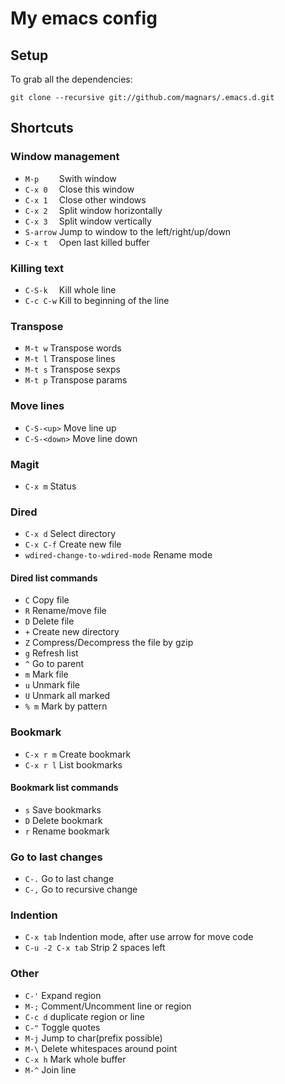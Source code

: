 # My emacs config

## Setup

To grab all the dependencies:

    git clone --recursive git://github.com/magnars/.emacs.d.git

## Shortcuts

### Window management

* `M-p    ` Swith window
* `C-x 0  ` Close this window
* `C-x 1  ` Close other windows
* `C-x 2  ` Split window horizontally
* `C-x 3  ` Split window vertically
* `S-arrow` Jump to window to the left/right/up/down
* `C-x t  ` Open last killed buffer

### Killing text

* `C-S-k  ` Kill whole line
* `C-c C-w` Kill to beginning of the line

### Transpose

* `M-t w` Transpose words
* `M-t l` Transpose lines
* `M-t s` Transpose sexps
* `M-t p` Transpose params

### Move lines

* `C-S-<up>` Move line up
* `C-S-<down>` Move line down

### Magit

* `C-x m` Status

### Dired

* `C-x d` Select directory
* `C-x C-f` Create new file
* `wdired-change-to-wdired-mode` Rename mode

#### Dired list commands

* `C` Copy file
* `R` Rename/move file
* `D` Delete file
* `+` Create new directory
* `Z` Compress/Decompress the file by gzip
* `g` Refresh list
* `^` Go to parent
* `m` Mark file
* `u` Unmark file
* `U` Unmark all marked
* `% m` Mark by pattern

### Bookmark

* `C-x r m` Create bookmark
* `C-x r l` List bookmarks

#### Bookmark list commands

* `s` Save bookmarks
* `D` Delete bookmark
* `r` Rename bookmark

### Go to last changes

* `C-.` Go to last change
* `C-,` Go to recursive change

### Indention

* `C-x tab` Indention mode, after use arrow for move code
* `C-u -2 C-x tab` Strip 2 spaces left

### Other

* `C-'` Expand region
* `M-;` Comment/Uncomment line or region
* `C-c d` duplicate region or line
* `C-"` Toggle quotes
* `M-j` Jump to char(prefix possible)
* `M-\` Delete whitespaces around point
* `C-x h` Mark whole buffer
* `M-^` Join line
